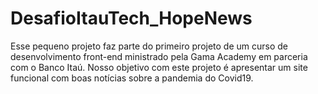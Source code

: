 # DesafioItauTech_HopeNews

Esse pequeno projeto faz parte do primeiro projeto de um curso de desenvolvimento front-end ministrado pela Gama Academy em parceria com o Banco Itaú. 
Nosso objetivo com este projeto é apresentar um site funcional com boas notícias sobre a pandemia do Covid19.
